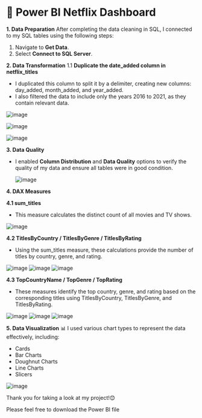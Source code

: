 ﻿# <a name="_s775r8e9wp8k"></a>**🎥 Power BI Netflix Dashboard**
**1. Data Preparation**
After completing the data cleaning in SQL, I connected to my SQL tables using the following steps:

1. Navigate to **Get Data**.
1. Select **Connect to SQL Server**.

**2. Data Transformation**
1\.1 **Duplicate the date\_added column in netflix\_titles**

- I duplicated this column to split it by a delimiter, creating new columns: day\_added, month\_added, and year\_added.
- I also filtered the data to include only the years 2016 to 2021, as they contain relevant data.


![image](https://github.com/user-attachments/assets/3158cc8c-8bc4-4549-b746-52800600f4af)

![image](https://github.com/user-attachments/assets/245ea14e-adce-472a-9296-199f6e9a7b09)

![image](https://github.com/user-attachments/assets/72898ca7-731f-479c-86ed-8c70b424dbe3)


**3. Data Quality**

- I enabled **Column Distribution** and **Data Quality** options to verify the quality of my data and ensure all tables were in good condition.

  ![image](https://github.com/user-attachments/assets/f2403964-9d9c-4331-89e0-b5c8055f09f8)


**4. DAX Measures**

**4.1 sum\_titles**

- This measure calculates the distinct count of all movies and TV shows.

![image](https://github.com/user-attachments/assets/2487b3d4-f0dd-4166-b667-ddc124eef891)


**4.2 TitlesByCountry / TitlesByGenre / TitlesByRating**

- Using the sum\_titles measure, these calculations provide the number of titles by country, genre, and rating.

![image](https://github.com/user-attachments/assets/009a57f0-c245-4de0-8606-5df4c027bc27)
![image](https://github.com/user-attachments/assets/9940f7c8-f49b-466a-a57f-77de43d9b7ec)
![image](https://github.com/user-attachments/assets/62515b4e-daa8-4c51-8fb0-2614f4ab7c72)

**4.3 TopCountryName / TopGenre / TopRating**

- These measures identify the top country, genre, and rating based on the corresponding titles using TitlesByCountry, TitlesByGenre, and TitlesByRating.

![image](https://github.com/user-attachments/assets/f185aea9-0a37-4268-8a38-ec99b594e1df)
![image](https://github.com/user-attachments/assets/6edd854c-9d00-495f-ac3c-4c30ae01ab38)
![image](https://github.com/user-attachments/assets/9b030a86-f009-4dfe-ae11-d0620551482a)

**5. Data Visualization** 📊
I used various chart types to represent the data effectively, including:

- Cards
- Bar Charts
- Doughnut Charts
- Line Charts
- Slicers

![image](https://github.com/user-attachments/assets/6869101b-bb08-4884-8195-404481cf34fd)


Thank you for taking a look at my project!😊

Please feel free to download the Power BI file

